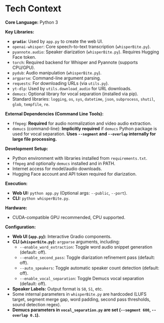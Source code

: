 # Tech Context

**Core Language:** Python 3

**Key Libraries:**
*   **`gradio`**: Used by `app.py` to create the web UI.
*   `openai-whisper`: Core speech-to-text transcription (`whisperBite.py`).
*   `pyannote.audio`: Speaker diarization (`whisperBite.py`). Requires Hugging Face token.
*   `torch`: Required backend for Whisper and Pyannote (supports CPU/GPU).
*   `pydub`: Audio manipulation (`whisperBite.py`).
*   `argparse`: Command-line argument parsing.
*   `requests`: For downloading URLs (via `utils.py`).
*   `yt-dlp`: Used by `utils.download_audio` for URL downloads.
*   `demucs`: Optional library for vocal separation (installed via pip).
*   Standard libraries: `logging`, `os`, `sys`, `datetime`, `json`, `subprocess`, `shutil`, `glob`, `tempfile`, `re`.

**External Dependencies (Command Line Tools):**
*   `ffmpeg`: **Required** for audio normalization and video audio extraction.
*   `demucs` (command-line): **Implicitly required** if `demucs` Python package is used for vocal separation. **Uses `--segment` and `--overlap` internally for large file processing.**

**Development Setup:**
*   Python environment with libraries installed from `requirements.txt`.
*   `ffmpeg` and optionally `demucs` installed and in PATH.
*   Internet access for model/audio downloads.
*   Hugging Face account and API token required for diarization.

**Execution:**
*   **Web UI:** `python app.py` (Optional args: `--public`, `--port`).
*   **CLI:** `python whisperBite.py`.

**Hardware:**
*   CUDA-compatible GPU recommended, CPU supported.

**Configuration:**
*   **Web UI (`app.py`):** Interactive Gradio components.
*   **CLI (`whisperBite.py`):** `argparse` arguments, including:
    *   `--enable_word_extraction`: Toggle word audio snippet generation (default: off).
    *   `--enable_second_pass`: Toggle diarization refinement pass (default: off).
    *   `--auto_speakers`: Toggle automatic speaker count detection (default: off).
    *   `--enable_vocal_separation`: Toggle Demucs vocal separation (default: off).
*   **Speaker Labels:** Output format is `S0`, `S1`, etc.
*   Some internal parameters in `whisperBite.py` are hardcoded (LUFS target, segment merge gap, word padding, second pass thresholds, sound detection regex).
*   **Demucs parameters in `vocal_separation.py` are set (`--segment 600`, `--overlap 0.1`).** 